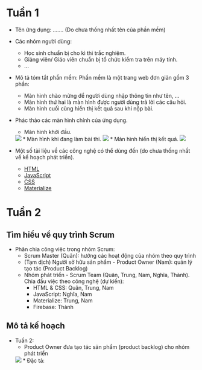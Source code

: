 # Tuần 1
* Tên ứng dụng: ....... (Do chưa thống nhất tên của phần mềm)
* Các nhóm người dùng:
    * Học sinh chuẩn bị cho kì thi trắc nghiệm.
    * Giảng viên/ Giáo viên chuẩn bị tổ chức kiểm tra trên máy tính.
    * ...

* Mô tả tóm tắt phần mềm: Phần mềm là một trang web đơn giản gồm 3 phần:
    * Màn hình chào mừng để người dùng nhập thông tin như tên, ...
    * Màn hình thứ hai là màn hình được người dùng trả lời các câu hỏi.
    * Màn hình cuối cùng hiển thị kết quả sau khi nộp bài.
    
* Phác thảo các màn hình chính của ứng dụng.
    * Màn hình khởi đầu.
    <img src="https://github.com/niits/INT2208-7-2019/blob/master/nhom-9/res/img/1.png">
    * Màn hình khi đang làm bài thi.
    <img src="https://github.com/niits/INT2208-7-2019/blob/master/nhom-9/res/img/2.png">
    * Màn hình hiển thị kết quả.
    <img src="https://github.com/niits/INT2208-7-2019/blob/master/nhom-9/res/img/3.png">
* Một số tài liệu về các công nghệ có thể dùng đến (do chưa thống nhất về kế hoạch phát triển).
    * [HTML](https://www.w3.org/html/)
    * [JavaScript](https://developer.mozilla.org/vi/docs/Web/JavaScript)
    * [CSS](https://www.w3.org/standards/webdesign/htmlcss#whatcss)
    * [Materialize](https://materializecss.com/)
# Tuần 2
## Tìm hiểu về quy trình Scrum
* Phân chia công việc trong nhóm Scrum:
    * Scrum Master (Quân): hướng các hoạt động của nhóm theo quy trình
    * (Tạm dịch) Người sở hữu sản phẩm - Product Owner (Nam): quản lý tạo tác (Product Backlog)
    * Nhóm phát triển - Scrum Team (Quân, Trung, Nam, Nghĩa, Thành). Chia đầu việc theo công nghệ (dự kiến):
        * HTML & CSS: Quân, Trung, Nam
        * JavaScript: Nghĩa, Nam
        * Materialize: Trung, Nam
        * Firebase: Thành
## Mô tả kế hoạch
* Tuần 2:
    * Product Owner đưa tạo tác sản phẩm (product backlog) cho nhóm phát triển
    <img src="https://github.com/niits/INT2208-7-2019/blob/master/nhom-9/res/img/product_backlog.png">
    * Đặc tả:
